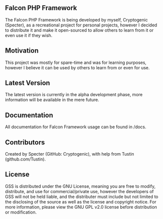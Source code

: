## Falcon PHP Framework
The Falcon PHP Framework is being developed by myself, Cryptogenic (Specter), as a recreational project for personal projects, however I decided to distribute it and make it open-sourced to allow others to learn from it or even use it if they wish.

## Motivation
This project was mostly for spare-time and was for learning purposes, however I believe it can be used by others to learn from or even for use.

## Latest Version
The latest version is currently in the alpha development phase, more information will be available in the mere future.

## Documentation
All documentation for Falcon Framework usage can be found in /docs.

## Contributors
Created by Specter (GitHub: Cryptogenic), with help from Tustin (github.com/Tustin).

## License
GSS is distributed under the GNU License, meaning you are free to modify, distribute, and use for commercial/private use, however the developers of GSS will not be held liable, and the distributer must include but not limited to the disclosing of the source as well as the license and copyright notice. For more information, please view the GNU GPL v2.0 license before distribution or modification.
